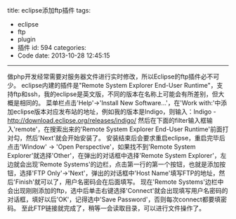 title: eclipse添加ftp插件
tags:
  - eclipse
  - ftp
  - plugin
  - 插件
id: 594
categories:
  - Code
date: 2013-10-28 12:45:15
---

做php开发经常需要对服务器文件进行实时修改，所以Eclipse的ftp插件必不可少。
eclipse内建的插件是"Remote System Explorer End-User Runtime"，支持ftp和ssh，我的eclipse是英文版，不同的版本在名称上可能会有所差别，但大概是相同的。
菜单栏点击'Help'->'Install New Software...'，在'Work with:'中添加eclipse版本对应发布站的地址，例如我的版本是Indigo，则输入：Indigo - http://download.eclipse.org/releases/indigo/
然后在下面的filter输入框输入'remote'，在搜索出来的'Remote System Explorer End-User Runtime'前面打对勾，然后'Next'就会开始安装了。
安装结束后会要求重启eclipse，重启完毕后点击'Window' -> 'Open Perspective'，如果找不到'Remote System Explorer'就选择'Other'，在弹出的对话框中选择'Remote System Explorer'，左边就会出现'Remote Systems'的边栏，点击第一行的第一个按钮，也就是添加按钮，选择'FTP Only'->'Next'，弹出的对话框中'Host Name'填写FTP的地址，然后'Finish'就可以了，用户名密码会在后面填写。
现在'Remote Systems'边栏中会出现刚刚添加的ftp，选中后单击右键选择'Connect'就会出现填写用户名密码的对话框，填好以后'OK'，记得选中'Save Password'，否则每次connect都要填密码。
至此FTP链接就完成了，稍等一会读取目录，可以进行文件操作了。